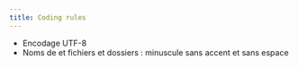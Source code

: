 ```yaml
---
title: Coding rules
---
```


- Encodage UTF-8
- Noms de et fichiers et dossiers : minuscule sans accent et sans espace